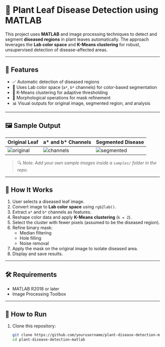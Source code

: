 # 🌿 Plant Leaf Disease Detection using MATLAB

This project uses **MATLAB** and image processing techniques to detect and segment **diseased regions** in plant leaves automatically. The approach leverages the **Lab color space** and **K-Means clustering** for robust, unsupervised detection of disease-affected areas.

---

## 📌 Features

- ✅ Automatic detection of diseased regions
- 🧠 Uses Lab color space (`a*`, `b*` channels) for color-based segmentation
- 🤖 K-Means clustering for adaptive thresholding
- 🧼 Morphological operations for mask refinement
- 📊 Visual outputs for original image, segmented region, and analysis

---

## 🖼 Sample Output

| Original Leaf | a* and b* Channels | Segmented Disease |
|---------------|--------------------|-------------------|
| ![original](samples/original.jpg) | ![channels](samples/channels.png) | ![segmented](samples/segmented.png) |

> 🔍 *Note: Add your own sample images inside a `samples/` folder in the repo.*

---

## 🧪 How It Works

1. User selects a diseased leaf image.
2. Convert image to **Lab color space** using `rgb2lab()`.
3. Extract `a*` and `b*` channels as features.
4. Reshape color data and apply **K-Means clustering** (`k = 2`).
5. Select the cluster with fewer pixels (assumed to be the diseased region).
6. Refine binary mask:
   - Median filtering
   - Hole filling
   - Noise removal
7. Apply the mask on the original image to isolate diseased area.
8. Display and save results.

---

## 🛠 Requirements

- MATLAB R2018 or later
- Image Processing Toolbox

---

## 🚀 How to Run

1. Clone this repository:
   ```bash
   git clone https://github.com/yourusername/plant-disease-detection-matlab.git
   cd plant-disease-detection-matlab
